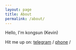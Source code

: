 ```yaml
---
layout: page
title: About
permalink: /about/
---
```


<!-- write about kongsun -->

Hello, I'm kongsun (Kevin)

Hit me up on:
[telegram](https://t.me/kongsun) /
[phone](tel:+85570256959) /

[jekyll-organization]: https://github.com/jekyll
